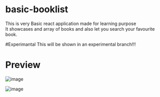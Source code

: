 # basic-booklist
This is very Basic react application made for learning purpose<br>
It showcases and array of books and also let you search your favourite book.

#Experimantal
This will be shown in an experimental branch!!!

# Preview
![image](https://github.com/Bibhuti05/basic-booklist/assets/140835061/e15a259a-fd46-4daf-8aec-fd7ab3bd0378)

![image](https://github.com/Bibhuti05/basic-booklist/assets/140835061/7d404c3c-151a-4016-b455-235ee0c7acaf)

